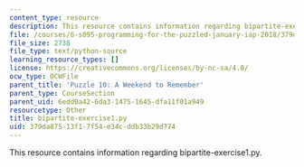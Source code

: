```yaml
---
content_type: resource
description: This resource contains information regarding bipartite-exercise1.py.
file: /courses/6-s095-programming-for-the-puzzled-january-iap-2018/379da87513f17f54e34cddb33b29d774_bipartite-exercise1.py
file_size: 2738
file_type: text/python-source
learning_resource_types: []
license: https://creativecommons.org/licenses/by-nc-sa/4.0/
ocw_type: OCWFile
parent_title: 'Puzzle 10: A Weekend to Remember'
parent_type: CourseSection
parent_uid: 6edd0a42-6da3-1475-1645-dfa11f01a949
resourcetype: Other
title: bipartite-exercise1.py
uid: 379da875-13f1-7f54-e34c-ddb33b29d774
---
```

This resource contains information regarding bipartite-exercise1.py.